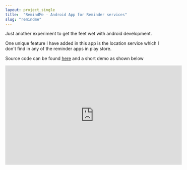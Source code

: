 ```yaml
---
layout: project_single
title:  "RemindMe - Android App for Reminder services"
slug: "remindme"
---
```

Just another experiment to get the feet wet with android development.

One unique feature I have added in this app is the location service which I don't find in any of the reminder apps in play store. 

Source code can be found [here](https://github.com/rahulrajpl/ReminderApp) and a short demo as shown below

<iframe width="560" height="315" src="https://www.youtube.com/embed/ge-9HVIbzHA" frameborder="0" allow="accelerometer; autoplay; encrypted-media; gyroscope; picture-in-picture" allowfullscreen></iframe>